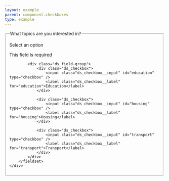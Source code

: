 ```yaml
---
layout: example
parent: component.checkboxes
type: example
---
```

<form>
    <div class="ds_question  ds_question--error" id="error-id">
        <fieldset>
            <legend>What topics are you interested in?</legend>
            <p class="ds_hint-text">Select an option</p>
            <p class="ds_question__error-message">This field is required</p>

            <div class="ds_field-group">
                <div class="ds_checkbox">
                    <input class="ds_checkbox__input" id="education" type="checkbox" />
                    <label class="ds_checkbox__label" for="education">Education</label>
                </div>

                <div class="ds_checkbox">
                    <input class="ds_checkbox__input" id="housing" type="checkbox" />
                    <label class="ds_checkbox__label" for="housing">Housing</label>
                </div>

                <div class="ds_checkbox">
                    <input class="ds_checkbox__input" id="transport" type="checkbox" />
                    <label class="ds_checkbox__label" for="transport">Transport</label>
                </div>
            </div>
        </fieldset>
    </div>
</form>

